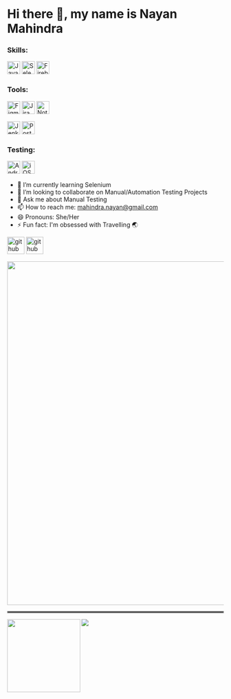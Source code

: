 <h1> Hi there 👋, my name is Nayan Mahindra </h1>

<h3> Skills: </h3>
<p>
  <img alt="Java" src="https://img.shields.io/badge/java-%23ED8B00.svg?style=for-the-badge&logo=java&logoColor=white" height = '30'/>
  <img alt="Selenium" src="https://img.shields.io/badge/selenium-%23ED8B00.svg?style=for-the-badge&logo=selenium&logoColor=white" height = '30'/>
  <img alt="Firebase" src="![Firebase](https://img.shields.io/badge/firebase-%23039BE5.svg?style=for-the-badge&logo=firebase)" height = '30'/>
</p> 

<h3> Tools: </h3>
<p>
  <img alt="Figma" src="![Figma](https://img.shields.io/badge/figma-%23F24E1E.svg?style=for-the-badge&logo=figma&logoColor=white)" height = '30'/>
  <img alt="Jira" src="![Jira](https://img.shields.io/badge/jira-%230A0FFF.svg?style=for-the-badge&logo=jira&logoColor=white)" height = '30'/>
  <img alt="Notion" src ="![Notion](https://img.shields.io/badge/Notion-%23000000.svg?style=for-the-badge&logo=notion&logoColor=white)" height = '30'/>
</p>

<p>
  <img alt="Jenkins" src="![Jenkins](https://img.shields.io/badge/jenkins-%232C5263.svg?style=for-the-badge&logo=jenkins&logoColor=white)" height = '30'/>
  <img alt="Postman" src="![Postman](https://img.shields.io/badge/Postman-FF6C37?style=for-the-badge&logo=postman&logoColor=white)" height = '30'/>
</p>

<h3> Testing: </h3>
<p>
  <img alt="Android" src="![Android](https://img.shields.io/badge/Android-3DDC84?style=for-the-badge&logo=android&logoColor=white)" height = '30'/>
  <img alt=iOS" src="![IOS](https://img.shields.io/badge/iOS-000000?style=for-the-badge&logo=ios&logoColor=white)" height = '30'/> 
</p>

- 🌱 I’m currently learning Selenium
- 👯 I’m looking to collaborate on Manual/Automation Testing Projects 
- 💬 Ask me about Manual Testing
- 📫 How to reach me: mahindra.nayan@gmail.com
- 😄 Pronouns: She/Her
- ⚡ Fun fact: I'm obsessed with Travelling 🌏


[<img src='https://img.shields.io/badge/github-%23100000.svg?&style=for-the-badge&logo=github&logoColor=white' alt='github' height='40'>](https://github.com/nayanm92) 
[<img src='https://img.shields.io/badge/linkedin-%230077B5.svg?style=for-the-badge&logo=linkedin&logoColor=white' alt='github' height='40'>](https://www.linkedin.com/in/nayan-mahindra/)

<a href="https://github.com/ryo-ma/github-profile-trophy">
  <img width=800 src="https://github-profile-trophy.vercel.app/?username=nayanm92&column=7"/>
</a>

<hr style="border:2px solid gray"> </hr>

<div>
  <img height="170" align="left" src="https://github-readme-stats.vercel.app/api?username=nayanm92&count_private=true&include_all_commits=true" />
  <img src="https://github-readme-stats.vercel.app/api/top-langs/?username=nayanm92&layout=compact" />
</div>

